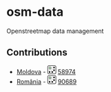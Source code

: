 # osm-data
Openstreetmap data management

## Contributions

* [Moldova](Moldova/README.md) - ![OSM Relation](img/20px-Osm_element_relation.svg.png 'OSM Relation') [58974](https://www.openstreetmap.org/relation/58974)
* [România](Romania/README.md) - ![OSM Relation](img/20px-Osm_element_relation.svg.png 'OSM Relation') [90689](https://www.openstreetmap.org/relation/90689)
